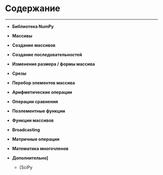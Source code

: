 # Содержание
---


* **Библиотека NumPy**

* **Массивы**

* **Создание массивов**

* **Создание последовательностей**

* **Изменение размера / формы массива**

* **Срезы**

* **Перебор элементов массива**

* **Арифметические операции**

* **Операции сравнения**

* **Поэлементные функции**

* **Функции массивов**

* **Broadcasting**

* **Матричные операции**

* **Математика многочленов**

* **Дополнительно]**
    * [SciPy

